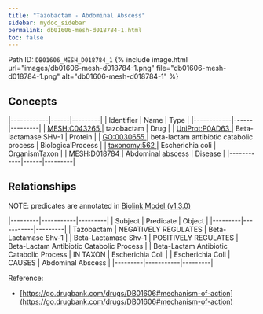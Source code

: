 ```yaml
---
title: "Tazobactam - Abdominal Abscess"
sidebar: mydoc_sidebar
permalink: db01606-mesh-d018784-1.html
toc: false 
---
```



Path ID: `DB01606_MESH_D018784_1`
{% include image.html url="images/db01606-mesh-d018784-1.png" file="db01606-mesh-d018784-1.png" alt="db01606-mesh-d018784-1" %}

## Concepts

|------------|------|---------|
| Identifier | Name | Type    |
|------------|------|---------|
| <a href="https://identifiers.org/MESH:C043265">MESH:C043265 </a> | tazobactam | Drug |
| <a href="https://identifiers.org/UniProt:P0AD63">UniProt:P0AD63 </a> | Beta-lactamase SHV-1 | Protein |
| <a href="https://identifiers.org/GO:0030655">GO:0030655 </a> | beta-lactam antibiotic catabolic process | BiologicalProcess |
| <a href="https://identifiers.org/taxonomy:562">taxonomy:562 </a> | Escherichia coli | OrganismTaxon |
| <a href="https://identifiers.org/MESH:D018784">MESH:D018784 </a> | Abdominal abscess | Disease |
|------------|------|---------|

## Relationships


NOTE: predicates are annotated in <a href="https://github.com/biolink/biolink-model/releases/tag/v1.3.0">Biolink Model (v1.3.0)</a>

|---------|-----------|---------|
| Subject | Predicate | Object  |
|---------|-----------|---------|
| Tazobactam | NEGATIVELY REGULATES | Beta-Lactamase Shv-1 |
| Beta-Lactamase Shv-1 | POSITIVELY REGULATES | Beta-Lactam Antibiotic Catabolic Process |
| Beta-Lactam Antibiotic Catabolic Process | IN TAXON | Escherichia Coli |
| Escherichia Coli | CAUSES | Abdominal Abscess |
|---------|-----------|---------|

Reference: 
  - [https://go.drugbank.com/drugs/DB01606#mechanism-of-action](https://go.drugbank.com/drugs/DB01606#mechanism-of-action)
